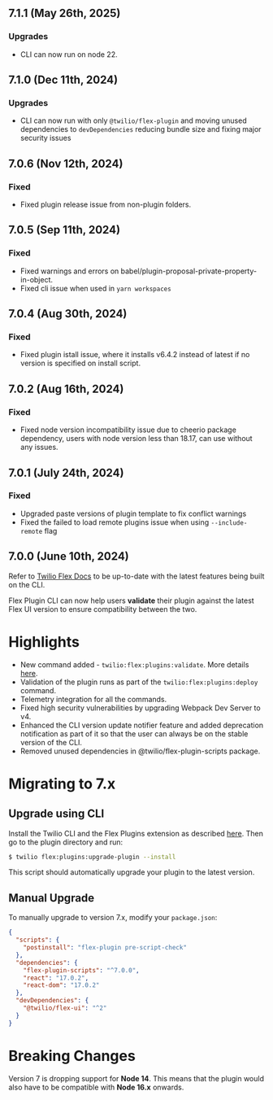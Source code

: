 ## 7.1.1 (May 26th, 2025)

### Upgrades

- CLI can now run on node 22.

## 7.1.0 (Dec 11th, 2024)

### Upgrades

- CLI can now run with only `@twilio/flex-plugin` and moving unused dependencies to `devDependencies` reducing bundle size and fixing major security issues

## 7.0.6 (Nov 12th, 2024)

### Fixed

- Fixed plugin release issue from non-plugin folders.

## 7.0.5 (Sep 11th, 2024)

### Fixed

- Fixed warnings and errors on babel/plugin-proposal-private-property-in-object.
- Fixed cli issue when used in `yarn workspaces`

## 7.0.4 (Aug 30th, 2024)

### Fixed

- Fixed plugin istall issue, where it installs v6.4.2 instead of latest if no version is specified on install script.

## 7.0.2 (Aug 16th, 2024)

### Fixed

- Fixed node version incompatibility issue due to cheerio package dependency,
  users with node version less than 18.17, can use without any issues.

## 7.0.1 (July 24th, 2024)

### Fixed

- Upgraded paste versions of plugin template to fix conflict warnings
- Fixed the failed to load remote plugins issue when using `--include-remote` flag

## 7.0.0 (June 10th, 2024)

Refer to [Twilio Flex Docs](https://www.twilio.com/docs/flex/developer/plugins/cli) to be up-to-date with the latest features being built on the CLI.

Flex Plugin CLI can now help users **validate** their plugin against the latest Flex UI version to ensure compatibility between the two.

# Highlights

- New command added - `twilio:flex:plugins:validate`. More details [here](https://github.com/twilio/flex-plugin-builder/blob/main/packages/plugin-flex/README.md#twilio-flexpluginsvalidate).
- Validation of the plugin runs as part of the `twilio:flex:plugins:deploy` command.
- Telemetry integration for all the commands.
- Fixed high security vulnerabilities by upgrading Webpack Dev Server to v4.
- Enhanced the CLI version update notifier feature and added deprecation notification as part of it so that the user can always be on the stable version of the CLI.
- Removed unused dependencies in @twilio/flex-plugin-scripts package.

# Migrating to 7.x

## Upgrade using CLI

Install the Twilio CLI and the Flex Plugins extension as described [here](https://www.twilio.com/docs/flex/developer/plugins/cli). Then go to the plugin directory and run:

```bash
$ twilio flex:plugins:upgrade-plugin --install
```

This script should automatically upgrade your plugin to the latest version.

## Manual Upgrade

To manually upgrade to version 7.x, modify your `package.json`:

```json
{
  "scripts": {
    "postinstall": "flex-plugin pre-script-check"
  },
  "dependencies": {
    "flex-plugin-scripts": "^7.0.0",
    "react": "17.0.2",
    "react-dom": "17.0.2"
  },
  "devDependencies": {
    "@twilio/flex-ui": "^2"
  }
}
```

# Breaking Changes

Version 7 is dropping support for **Node 14**. This means that the plugin would also have to be compatible with **Node 16.x** onwards.
